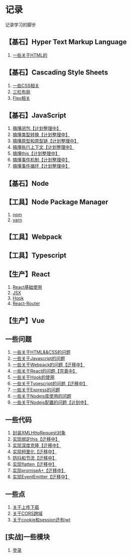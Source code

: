 # 记录

记录学习的脚步

## 【基石】Hyper Text Markup Language

1. [一些关于HTML的]()

## 【基石】Cascading Style Sheets

1. [一些CSS相关]()<br>
2. [三栏布局](https://github.com/JuneJH/blog/issues/19)<br>
3. [Flex相关]()<br>

## 【基石】JavaScript

1. [搞懂闭包【计划整理中】](https://github.com/JuneJH/blog/issues/7)<br>
2. [搞懂类型转换【计划整理中】](https://github.com/JuneJH/blog/issues/7)<br>
3. [搞懂原型和原型链【计划整理中】](https://github.com/JuneJH/blog/issues/7)<br>
4. [搞懂执行上下文【计划整理中】](https://github.com/JuneJH/blog/issues/7)<br>
5. [搞懂this【计划整理中】](https://github.com/JuneJH/blog/issues/7)<br>
6. [搞懂事件机制【计划整理中】](https://github.com/JuneJH/blog/issues/7)<br>
7. [搞懂事件循环【计划整理中】](https://github.com/JuneJH/blog/issues/7)<br>

## 【基石】Node

## 【工具】Node Package Manager

1. [npm]()<br>
2. [yarn]()<br>


## 【工具】Webpack

## 【工具】Typescript


## 【生产】React
1. [React基础使用](https://github.com/JuneJH/blog/issues/1)<br>
2. [JSX](https://github.com/JuneJH/blog/issues/1)<br>
3. [Hook](https://github.com/JuneJH/blog/issues/1)<br>
4. [React-Router](https://github.com/JuneJH/blog/issues/1)<br>


## 【生产】Vue


## 一些问题

1. [一些关于HTML&&CSS的问题](https://github.com/JuneJH/blog/issues/1)<br>
2. [一些关于Javascript的问题](https://github.com/JuneJH/blog/issues/6)<br>
3. [一些关于Webpack的问题【迁移中】](https://github.com/JuneJH/blog/issues/7)<br>
4. [一些关于React的问题【完善中】](https://github.com/JuneJH/blog/issues/8)<br>
5. [一些关于Hook的使用](https://github.com/JuneJH/blog/issues/16)<br>
6. [一些关于Typescript的问题【迁移中】](https://github.com/JuneJH/blog/issues/9)<br>
7. [一些关于Express的问题](https://github.com/JuneJH/blog/issues/11)<br>
8. [一些关于Nodejs库使用的问题](https://github.com/JuneJH/blog/issues/12)<br>
9. [一些关于Nodejs配置的问题【计划中】](https://github.com/JuneJH/blog/issues/13)<br>

## 一些代码

1. [封装XMLHttpRequest对象](https://github.com/JuneJH/blog/issues/18)<br>
2. [实现绑定this【迁移中】](https://github.com/JuneJH/blog/issues/7)<br>
3. [实现深度克隆【迁移中】](https://github.com/JuneJH/blog/issues/7)<br>
4. [实现柯里化【迁移中】](https://github.com/JuneJH/blog/issues/7)<br>
5. [防抖和节流【迁移中】](https://github.com/JuneJH/blog/issues/7)<br>
6. [实现flatten【迁移中】](https://github.com/JuneJH/blog/issues/7)<br>
7. [实现promiseA+【迁移中】](https://github.com/JuneJH/blog/issues/7)<br>
8. [实现EventEmitter【迁移中】](https://github.com/JuneJH/blog/issues/7)<br>



## 一些点

1. [关于上传下载](https://github.com/JuneJH/blog/issues/10)<br>
2. [关于CORS跨域](https://github.com/JuneJH/blog/issues/14)<br>
3. [关于cookie和session还有jwt](https://github.com/JuneJH/blog/issues/17)<br>


## [实战]一些模块

1. [登录](https://github.com/JuneJH/blog/issues/15)<br>




